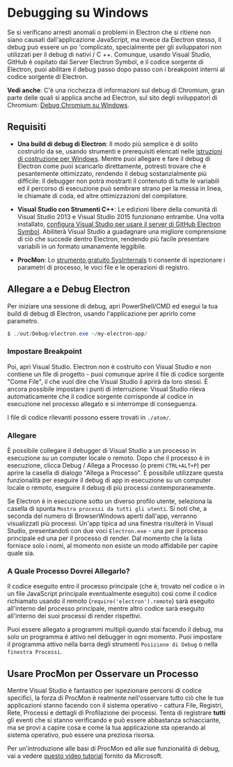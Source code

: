 # Debugging su Windows

Se si verificano arresti anomali o problemi in Electron che si ritiene non siano causati dall'applicazione JavaScript, ma invece da Electron stesso, il debug può essere un po 'complicato, specialmente per gli sviluppatori non utilizzati per il debug di nativi / C ++. Comunque, usando Visual Studio, GitHub è ospitato dal Server Electron Symbol, e il codice sorgente di Electron, puoi abilitare il debug passo dopo passo con i breakpoint interni al codice sorgente di Electron.

**Vedi anche**: C'è una ricchezza di informazioni sul debug di Chromium, gran parte delle quali si applica anche ad Electron, sul sito degli sviluppatori di Chromium: [Debug Chromium su Windows](https://www.chromium.org/developers/how-tos/debugging-on-windows).

## Requisiti

* **Una build di debug di Electron**: Il modo più semplice è di solito costruirlo da se, usando strumenti e prerequisiti elencati nelle [istruzioni di costruzione per Windows](build-instructions-windows.md). Mentre puoi allegare e fare il debug di Electron come puoi scaricarlo direttamente, potresti trovare che è pesantemente ottimizzato, rendendo il debug sostanzialmente più difficile: Il debugger non potrà mostrarti il contenuto di tutte le variabili ed il percorso di esecuzione può sembrare strano per la messa in linea, le chiamate di coda, ed altre ottimizzazioni del compilatore.

* **Visual Studio con Strumenti C++**: Le edizioni libere della comunità di Visual Studio 2013 e Visual Studio 2015 funzionano entrambe. Una volta installato, [configura Visual Studio per usare il server di GitHub Electron Symbol](setting-up-symbol-server.md). Abiliterà Visual Studio a guadagnare una migliore comprensione di ciò che succede dentro Electron, rendendo più facile presentare variabili in un formato umanamente leggibile.

* **ProcMon**: Lo [strumento gratuito SysInternals](https://technet.microsoft.com/en-us/sysinternals/processmonitor.aspx) ti consente di ispezionare i parametri di processo, le voci file e le operazioni di registro.

## Allegare a e Debug Electron

Per iniziare una sessione di debug, apri PowerShell/CMD ed esegui la tua build di debug di Electron, usando l'applicazione per aprirlo come parametro.

```powershell
$ ./out/Debug/electron.exe ~/my-electron-app/
```

### Impostare Breakpoint

Poi, apri Visual Studio. Electron non è costruito con Visual Studio e non contiene un file di progetto - puoi comunque aprire il file di codice sorgente "Come File", il che vuol dire che Visual Studio li aprirà da loro stessi. È ancora possibile impostare i punti di interruzione: Visual Studio rileva automaticamente che il codice sorgente corrisponde al codice in esecuzione nel processo allegato e si interrompe di conseguenza.

I file di codice rilevanti possono essere trovati in `./atom/`.

### Allegare

È possibile collegare il debugger di Visual Studio a un processo in esecuzione su un computer locale o remoto. Dopo che il processo è in esecuzione, clicca Debug / Allega a Processo (o premi `CTRL+ALT+P`) per aprire la casella di dialogo "Allega a Processo". È possibile utilizzare questa funzionalità per eseguire il debug di app in esecuzione su un computer locale o remoto, eseguire il debug di più processi contemporaneamente.

Se Electron è in esecuzione sotto un diverso profilo utente, seleziona la casella di spunta `Mostra processi da tutti gli utenti`. Si noti che, a seconda del numero di BrowserWindows aperti dall'app, verranno visualizzati più processi. Un'app tipica ad una finestra risulterà in Visual Studio, presentandoti con due voci `Electron.exe` - una per il processo principale ed una per il processo di render. Dal momento che la lista fornisce solo i nomi, al momento non esiste un modo affidabile per capire quale sia.

### A Quale Processo Dovrei Allegarlo?

Il codice eseguito entro il processo principale (che è, trovato nel codice o in un file JavaScript principale eventualmente eseguito) così come il codice richiamato usando il remoto (`require('electron').remote`) sarà eseguito all'interno del processo principale, mentre altro codice sarà eseguito all'interno dei suoi processi di render rispettivi.

Puoi essere allegato a programmi multipli quando stai facendo il debug, ma solo un programma è attivo nel debugger in ogni momento. Puoi impostare il programma attivo nella barra degli strumenti `Posizione di Debug` o nella `finestra Processi`.

## Usare ProcMon per Osservare un Processo

Mentre Visual Studio è fantastico per ispezionare percorsi di codice specifici, la forza di ProcMon è realmente nell'osservare tutto ciò che le tue applicazioni stanno facendo con il sistema operativo - cattura File, Registri, Rete, Processi e dettagli di Profilazione dei processi. Tenta di registrare **tutti** gli eventi che si stanno verificando e può essere abbastanza schiacciante, ma se provi a capire cosa e come la tua applicazione sta operando al sistema operativo, può essere una preziosa risorsa.

Per un'introduzione alle basi di ProcMon ed alle sue funzionalità di debug, vai a vedere [questo video tutorial](https://channel9.msdn.com/shows/defrag-tools/defrag-tools-4-process-monitor) fornito da Microsoft.
